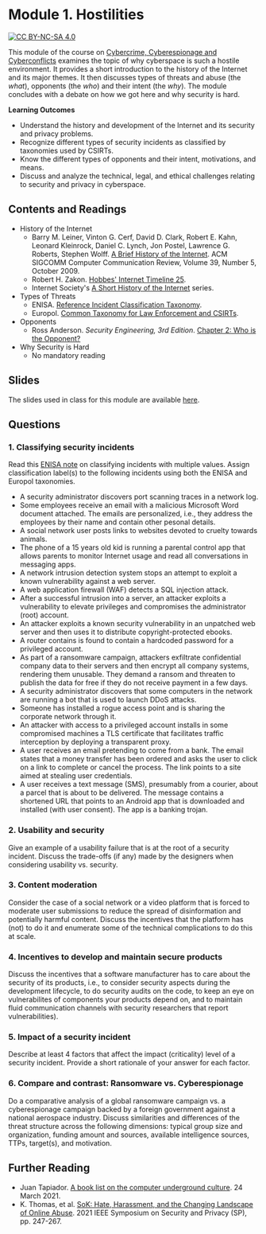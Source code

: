 # Module 1. Hostilities

[![CC BY-NC-SA 4.0][cc-by-nc-sa-shield]][cc-by-nc-sa]

[cc-by-nc-sa]: http://creativecommons.org/licenses/by-nc-sa/4.0/
[cc-by-nc-sa-shield]: https://img.shields.io/badge/License-CC%20BY--NC--SA%204.0-lightgrey.svg


This module of the course on [Cybercrime, Cyberespionage and Cyberconflicts](https://github.com/0xjet/ccc) examines the topic of why cyberspace is such a hostile environment. It provides a short introduction to the history of the Internet and its major themes. It then discusses types of threats and abuse (the _what_), opponents (the _who_) and their intent (the _why_). The module concludes with a debate on how we got here and why security is hard.


**Learning Outcomes**
* Understand the history and development of the Internet and its security and privacy problems.
* Recognize different types of security incidents as classified by taxonomies used by CSIRTs.
* Know the different types of opponents and their intent, motivations, and means.
* Discuss and analyze the technical, legal, and ethical challenges relating to security and privacy in cyberspace.


## Contents and Readings

* History of the Internet
    * Barry M. Leiner, Vinton G. Cerf, David D. Clark, Robert E. Kahn, Leonard Kleinrock, Daniel C. Lynch, Jon Postel, Lawrence G. Roberts, Stephen Wolff. [A Brief History of the Internet](https://sites.cs.ucsb.edu/~almeroth/classes/F10.176A/papers/internet-history-09.pdf). ACM SIGCOMM Computer Communication Review, Volume 39, Number 5, October 2009.
    * Robert H. Zakon. [Hobbes' Internet Timeline 25](https://www.zakon.org/robert/internet/timeline/).
    * Internet Society's [A Short History of the Internet](https://www.internetsociety.org/internet/history-internet/) series.
* Types of Threats
    * ENISA. [Reference Incident Classification Taxonomy](https://www.enisa.europa.eu/publications/reference-incident-classification-taxonomy).
    * Europol. [Common Taxonomy for Law Enforcement and CSIRTs](https://www.europol.europa.eu/publications-documents/common-taxonomy-for-law-enforcement-and-csirts).
* Opponents
    * Ross Anderson. _Security Engineering, 3rd Edition_. [Chapter 2: Who is the Opponent?](https://www.cl.cam.ac.uk/~rja14/book.html)
* Why Security is Hard
    * No mandatory reading


## Slides

The slides used in class for this module are available [here](https://tbd).


## Questions

### 1. Classifying security incidents
Read this [ENISA note](https://github.com/enisaeu/Reference-Security-Incident-Taxonomy-Task-Force/blob/master/Documentation/howtogetstarted.md#multiple-values) on classifying incidents with multiple values. Assign classification label(s) to the following incidents using both the ENISA and Europol taxonomies.

* A security administrator discovers port scanning traces in a network log.
* Some employees receive an email with a malicious Microsoft Word document attached. The emails are personalized, i.e., they address the employees by their name and contain other pesonal details.
* A social network user posts links to websites devoted to cruelty towards animals.
* The phone of a 15 years old kid is running a parental control app that allows parents to monitor Internet usage and read all conversations in messaging apps.
* A network intrusion detection system stops an attempt to exploit a known vulnerability against a web server.
* A web application firewall (WAF) detects a SQL injection attack.
* After a successful intrusion into a server, an attacker exploits a vulnerability to elevate privileges and compromises the administrator (root) account.
* An attacker exploits a known security vulnerability in an unpatched web server and then uses it to distribute copyright-protected ebooks.
* A router contains is found to contain a hardcoded password for a privileged account.
* As part of a ransomware campaign, attackers exfiltrate confidential company data to their servers and then encrypt all company systems, rendering them unusable. They demand a ransom and threaten to publish the data for free if they do not receive payment in a few days.
* A security administrator discovers that some computers in the network are running a bot that is used to launch DDoS attacks.
* Someone has installed a rogue access point and is sharing the corporate network through it.
* An attacker with access to a privileged account installs in some compromised machines a TLS certificate that facilitates traffic interception by deploying a transparent proxy.
* A user receives an email pretending to come from a bank. The email states that a money transfer has been ordered and asks the user to click on a link to complete or cancel the process. The link points to a site aimed at stealing user credentials.
* A user receives a text message (SMS), presumably from a courier, about a parcel that is about to be delivered. The message contains a shortened URL that points to an Android app that is downloaded and installed (with user consent). The app is a banking trojan.

### 2. Usability and security
Give an example of a usability failure that is at the root of a security incident. Discuss the trade-offs (if any) made by the designers when considering usability vs. security.

### 3. Content moderation
Consider the case of a social network or a video platform that is forced to moderate user submissions to reduce the spread of disinformation and potentially harmful content. Discuss the incentives that the platform has (not) to do it and enumerate some of the technical complications to do this at scale.

### 4. Incentives to develop and maintain secure products
Discuss the incentives that a software manufacturer has to care about the security of its products, i.e., to consider security aspects during the development lifecycle, to do security audits on the code, to keep an eye on vulnerabilites of components your products depend on, and to maintain fluid communication channels with security researchers that report vulnerabilities).

### 5. Impact of a security incident
Describe at least 4 factors that affect the impact (criticality) level of a security incident. Provide a short rationale of your answer for each factor.

### 6. Compare and contrast: Ransomware vs. Cyberespionage
Do a comparative analysis of a global ransomware campaign vs. a cyberespionage campaign backed by a foreign government against a national aerospace industry. Discuss similarities and differences of the threat structure across the following dimensions: typical group size and organization, funding amount and sources, available intelligence sources, TTPs, target(s), and motivation.


## Further Reading

* Juan Tapiador. [A book list on the computer underground culture](https://0xjet.github.io/3OHA/2021/03/24/post.html). 24 March 2021.
* K. Thomas, et al. [SoK: Hate, Harassment, and the Changing Landscape of Online Abuse](https://www.computer.org/csdl/proceedings-article/sp/2021/893400a473/1oak94nz0AM). 2021 IEEE Symposium on Security and Privacy (SP), pp. 247-267.


